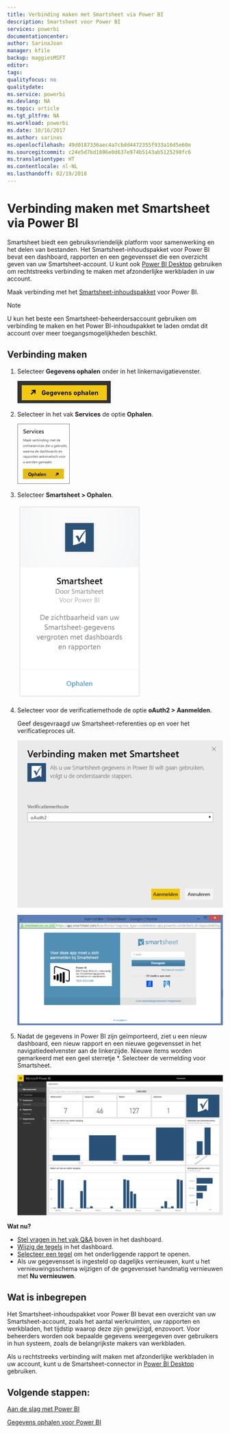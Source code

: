 ```yaml
---
title: Verbinding maken met Smartsheet via Power BI
description: Smartsheet voor Power BI
services: powerbi
documentationcenter: 
author: SarinaJoan
manager: kfile
backup: maggiesMSFT
editor: 
tags: 
qualityfocus: no
qualitydate: 
ms.service: powerbi
ms.devlang: NA
ms.topic: article
ms.tgt_pltfrm: NA
ms.workload: powerbi
ms.date: 10/16/2017
ms.author: sarinas
ms.openlocfilehash: 49d0187336aec4a7cbdd4472355f933a16d5e60e
ms.sourcegitcommit: c24e5d7bd1806e0d637e974b5143ab5125298fc6
ms.translationtype: HT
ms.contentlocale: nl-NL
ms.lasthandoff: 02/19/2018
---
```

# <a name="connect-to-smartsheet-with-power-bi"></a>Verbinding maken met Smartsheet via Power BI 
Smartsheet biedt een gebruiksvriendelijk platform voor samenwerking en het delen van bestanden. Het Smartsheet-inhoudspakket voor Power BI bevat een dashboard, rapporten en een gegevensset die een overzicht geven van uw Smartsheet-account. U kunt ook [Power BI Desktop](desktop-connect-to-data.md) gebruiken om rechtstreeks verbinding te maken met afzonderlijke werkbladen in uw account. 

Maak verbinding met het [Smartsheet-inhoudspakket](https://app.powerbi.com/groups/me/getdata/services/smartsheet) voor Power BI.

>[!NOTE]
>U kun het beste een Smartsheet-beheerdersaccount gebruiken om verbinding te maken en het Power BI-inhoudspakket te laden omdat dit account over meer toegangsmogelijkheden beschikt.

## <a name="how-to-connect"></a>Verbinding maken
1. Selecteer **Gegevens ophalen** onder in het linkernavigatievenster.
   
   ![](media/service-connect-to-smartsheet/pbi_getdata.png)
2. Selecteer in het vak **Services** de optie **Ophalen**.
   
   ![](media/service-connect-to-smartsheet/pbi_getservices.png) 
3. Selecteer **Smartsheet \> Ophalen**.
   
   ![](media/service-connect-to-smartsheet/smartsheet.png)
4. Selecteer voor de verificatiemethode de optie **oAuth2 \> Aanmelden**.
   
   Geef desgevraagd uw Smartsheet-referenties op en voer het verificatieproces uit.
   
   ![](media/service-connect-to-smartsheet/creds.png)
   
   ![](media/service-connect-to-smartsheet/creds2.png)
5. Nadat de gegevens in Power BI zijn geïmporteerd, ziet u een nieuw dashboard, een nieuw rapport en een nieuwe gegevensset in het navigatiedeelvenster aan de linkerzijde. Nieuwe items worden gemarkeerd met een geel sterretje \*. Selecteer de vermelding voor Smartsheet.
   
   ![](media/service-connect-to-smartsheet/dashboard.png)

**Wat nu?**

* [Stel vragen in het vak Q&A](power-bi-q-and-a.md) boven in het dashboard.
* [Wijzig de tegels](service-dashboard-edit-tile.md) in het dashboard.
* [Selecteer een tegel](service-dashboard-tiles.md) om het onderliggende rapport te openen.
* Als uw gegevensset is ingesteld op dagelijks vernieuwen, kunt u het vernieuwingsschema wijzigen of de gegevensset handmatig vernieuwen met **Nu vernieuwen**.

## <a name="whats-included"></a>Wat is inbegrepen
Het Smartsheet-inhoudspakket voor Power BI bevat een overzicht van uw Smartsheet-account, zoals het aantal werkruimten, uw rapporten en werkbladen, het tijdstip waarop deze zijn gewijzigd, enzovoort. Voor beheerders worden ook bepaalde gegevens weergegeven over gebruikers in hun systeem, zoals de belangrijkste makers van werkbladen.  

Als u rechtstreeks verbinding wilt maken met afzonderlijke werkbladen in uw account, kunt u de Smartsheet-connector in [Power BI Desktop](desktop-connect-to-data.md) gebruiken.  

## <a name="next-steps"></a>Volgende stappen:

[Aan de slag met Power BI](service-get-started.md)

[Gegevens ophalen voor Power BI](service-get-data.md)